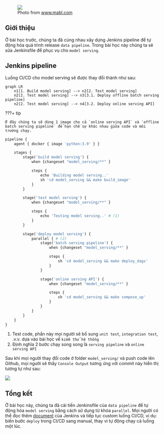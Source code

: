 <figure>
    <img src="../../../assets/images/mlops-crash-course/ci-cd/ci-cd-meo.jpg" loading="lazy"/>
    <figcaption>Photo from <a href="https://www.mabl.com/blog/using-mocks-for-testing-development-cicd-pipeline/">www.mabl.com</a></figcaption>
</figure>

## Giới thiệu

Ở bài học trước, chúng ta đã cùng nhau xây dựng Jenkins pipeline để tự động hóa quá trình release `data pipeline`. Trong bài học này chúng ta sẽ sửa Jenkinsfile để phục vụ cho `model serving`.

## Jenkins pipeline

Luồng CI/CD cho model serving sẽ được thay đổi thành như sau:

```mermaid
graph LR
    n1[1. Build model serving] --> n2[2. Test model serving]
    n2[2. Test model serving] --> n3[3.1. Deploy offline batch serving pipeline]
    n2[2. Test model serving] --> n4[3.2. Deploy online serving API]
```

???+ tip

    Ở đây chúng ta sẽ dùng 1 image cho cả `online serving API` và `offline batch serving pipeline` để hạn chế sự khác nhau giữa code và môi trường chạy.

```py title="Jenkinsfile" linenums="1"
pipeline {
    agent { docker { image 'python:3.9' } }

    stages {
        stage('build model serving') {
            when {changeset "model_serving/**" }

            steps {
                echo 'Building model serving..'
                sh 'cd model_serving && make build_image'
            }
        }

        stage('test model serving') {
            when {changeset "model_serving/**" }

            steps {
                echo 'Testing model serving..' # (1)
            }
        }

        stage('deploy model serving') {
            parallel { # (2)
                stage('batch serving pipeline') {
                    when {changeset "model_serving/**" }

                    steps {
                        sh 'cd model_serving && make deploy_dags'
                    }
                }

                stage('online serving API') {
                    when {changeset "model_serving/**" }

                    steps {
                        sh 'cd model_serving && make compose_up'
                    }
                }
            }
        }
    }
}
```

1. Test code, phần này mọi người sẽ bổ sung `unit test`, `integration test`, .v.v. dựa vào bài học về `kiểm thử hệ thống`
2. Định nghĩa 2 bước chạy song song là `serving pipeline` và `online serving API`

Sau khi mọi người thay đổi code ở folder `model_serving/` và push code lên Github, mọi người sẽ thấy `Console Output` tương ứng với commit này hiển thị tương tự như sau:

<img src="../../../assets/images/mlops-crash-course/ci-cd/jenkins-output-model-serving.png" loading="lazy" />

## Tổng kết

Ở bài học này, chúng ta đã cải tiến Jenkinsfile của `data pipeline` để tự động hóa `model serving` bằng cách sử dụng từ khóa `parallel`.
Mọi người có thể đọc thêm [document](https://www.jenkins.io/doc/) của Jenkins và tiếp tục custom luồng CI/CD, ví dụ: biến bước `deploy` trong CI/CD sang manual, thay vì tự động chạy cả luồng một lúc.

